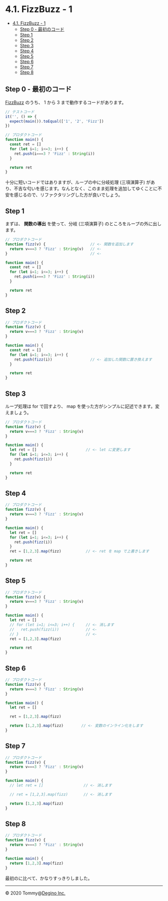 # 4.1. FizzBuzz - 1

<!-- TOC -->

- [4.1. FizzBuzz - 1](#41-fizzbuzz---1)
  - [Step 0 - 最初のコード](#step-0---最初のコード)
  - [Step 1](#step-1)
  - [Step 2](#step-2)
  - [Step 3](#step-3)
  - [Step 4](#step-4)
  - [Step 5](#step-5)
  - [Step 6](#step-6)
  - [Step 7](#step-7)
  - [Step 8](#step-8)

<!-- /TOC -->

## Step 0 - 最初のコード

[FizzBuzz](https://ja.wikipedia.org/wiki/Fizz_Buzz) のうち、 1 から 3 まで動作するコードがあります。

```js
// テストコード
it('', () => {
  expect(main()).toEqual(['1', '2', 'Fizz'])
})

// プロダクトコード
function main() {
  const ret = []
  for (let i=1; i<=3; i++) {
    ret.push(i===3 ? 'Fizz' : String(i))
  }

  return ret
}
```

十分に短いコードではありますが、ループの中に分岐処理 (三項演算子) があり、不吉な匂いを感じます。なんとなく、このまま処理を追加してゆくことに不安を感じるので、リファクタリングした方が良いでしょう。

## Step 1

まずは、 **関数の導出** を使って、分岐 (三項演算子) のところをループの外に出します。

```js
// プロダクトコード
function fizz(v) {                    // <- 関数を追加します
  return v===3 ? 'Fizz' : String(v)   // <-
}                                     // <-

function main() {
  const ret = []
  for (let i=1; i<=3; i++) {
    ret.push(i===3 ? 'Fizz' : String(i))
  }

  return ret
}
```

## Step 2

```js
// プロダクトコード
function fizz(v) {
  return v===3 ? 'Fizz' : String(v)
}

function main() {
  const ret = []
  for (let i=1; i<=3; i++) {
    ret.push(fizz(i))                 // <- 追加した関数に置き換えます
  }

  return ret
}
```

## Step 3

ループ処理は for で回すより、 map を使った方がシンプルに記述できます。変えましょう。

```js
// プロダクトコード
function fizz(v) {
  return v===3 ? 'Fizz' : String(v)
}

function main() {
  let ret = []                      // <- let に変更します
  for (let i=1; i<=3; i++) {
    ret.push(fizz(i))
  }

  return ret
}
```

## Step 4

```js
// プロダクトコード
function fizz(v) {
  return v===3 ? 'Fizz' : String(v)
}

function main() {
  let ret = []
  for (let i=1; i<=3; i++) {
    ret.push(fizz(i))
  }
  ret = [1,2,3].map(fizz)           // <- ret を map で上書きします

  return ret
}
```

## Step 5

```js
// プロダクトコード
function fizz(v) {
  return v===3 ? 'Fizz' : String(v)
}

function main() {
  let ret = []
  // for (let i=1; i<=3; i++) {     // <- 消します
  //   ret.push(fizz(i))            // <-
  // }                              // <-
  ret = [1,2,3].map(fizz)

  return ret
}
```

## Step 6

```js
// プロダクトコード
function fizz(v) {
  return v===3 ? 'Fizz' : String(v)
}

function main() {
  let ret = []

  ret = [1,2,3].map(fizz)

  return [1,2,3].map(fizz)        // <- 変数のインライン化をします
}
```

## Step 7

```js
// プロダクトコード
function fizz(v) {
  return v===3 ? 'Fizz' : String(v)
}

function main() {
  // let ret = []                  // <- 消します

  // ret = [1,2,3].map(fizz)       // <- 消します

  return [1,2,3].map(fizz)
}
```

## Step 8

```js
// プロダクトコード
function fizz(v) {
  return v===3 ? 'Fizz' : String(v)
}

function main() {
  return [1,2,3].map(fizz)
}
```

最初のに比べて、かなりすっきりしました。

---

&copy; 2020 Tommy@[Degino Inc.](https://www.degino.com/)
